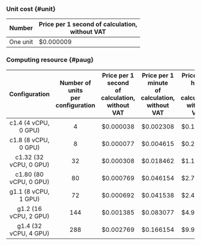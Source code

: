 ### Unit cost {#unit}

Number | Price per 1 second of calculation, <br>without VAT
---- | ----
One unit | $0.000009

### Computing resource {#paug}

| Configuration | Number of units <br>per configuration | Price per 1 second <br>of calculation, <br> without VAT | Price per 1 minute<br> of calculation, <br> without VAT | Price per 1 hour <br>of calculation, <br> without VAT |
|:---:|:---:|:---:|:---:|:---:|
| c1.4 (4 vCPU, 0 GPU) | 4 | $0.000038 | $0.002308 | $0.138462 |
| c1.8 (8 vCPU, 0 GPU) | 8 | $0.000077 | $0.004615 | $0.276923 |
| c1.32 (32 vCPU, 0 GPU) | 32 | $0.000308 | $0.018462 | $1.107692 |
| c1.80 (80 vCPU, 0 GPU) | 80 | $0.000769 | $0.046154 | $2.769231 |
| g1.1 (8 vCPU, 1 GPU) | 72 | $0.000692 | $0.041538 | $2.492308 |
| g1.2 (16 vCPU, 2 GPU) | 144 | $0.001385 | $0.083077 | $4.984615 |
| g1.4 (32 vCPU, 4 GPU) | 288 | $0.002769 | $0.166154 | $9.969231 |